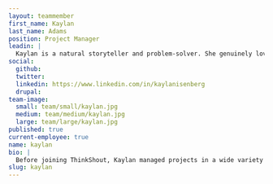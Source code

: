 ```yaml
---
layout: teammember
first_name: Kaylan
last_name: Adams
position: Project Manager
leadin: |
  Kaylan is a natural storyteller and problem-solver. She genuinely loves the nature of project management and few things are quite as satisfying to her as seeing our clients’ projects to completion. That love is only rivaled by her passion for fairy tales - the scary kind.
social:
  github:
  twitter:
  linkedin: https://www.linkedin.com/in/kaylanisenberg
  drupal:
team-image:
  small: team/small/kaylan.jpg
  medium: team/medium/kaylan.jpg
  large: team/large/kaylan.jpg
published: true
current-employee: true
name: kaylan
bio: |
  Before joining ThinkShout, Kaylan managed projects in a wide variety of industries, particularly, education, where she partnered with various universities to design and implement long-term executive coaching programs to increase student retention and engagement.  We love the diversity of her experience and her unwavering enthusiasm for each project she oversees. She has a Master's degree in English literature and is a self-proclaimed research nut. She also really, really loves marine mammals and used to volunteer for the Cabrillo Marine Aquarium in Los Angeles as a whale watch tour guide. She’s the only person in the office who’s toured the Brothers Grimm route in Germany. Spooky.
slug: kaylan
---
```

